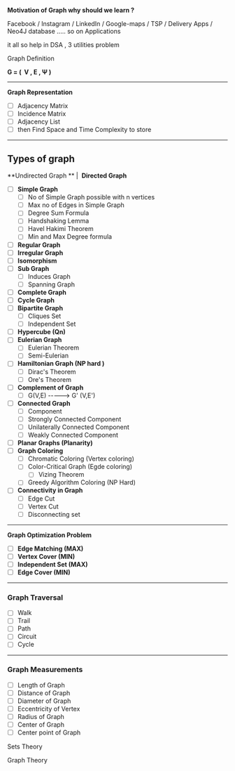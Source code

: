  **Motivation of Graph why should we learn ?**

Facebook / Instagram / LinkedIn / Google-maps / TSP / Delivery Apps / Neo4J database ..... so on Applications

it all so help in DSA , 3 utilities problem

Graph Definition

**G = (  V , E , Ψ )**

* * *

**Graph Representation**

- [ ] Adjacency Matrix
- [ ] Incidence Matrix
- [ ] Adjacency List
- [ ] then Find Space and Time Complexity to store

* * *

## **Types of graph**

**Undirected Graph ** |  **Directed Graph**

- [ ] **Simple Graph**
    - [ ] No of Simple Graph possible with n vertices
    - [ ] Max no of Edges in Simple Graph
    - [ ] Degree Sum Formula
    - [ ] Handshaking Lemma
    - [ ] Havel Hakimi Theorem
    - [ ] Min and Max Degree formula
- [ ] **Regular Graph**
- [ ] **Irregular Graph**
- [ ] **Isomorphism**
- [ ] **Sub Graph**
    - [ ] Induces Graph
    - [ ] Spanning Graph
- [ ] **Complete Graph**
- [ ] **Cycle Graph**
- [ ] **Bipartite Graph**
    - [ ] Cliques Set
    - [ ] Independent Set
- [ ] **Hypercube (Qn)**
- [ ] **Eulerian Graph**
    - [ ] Eulerian Theorem
    - [ ] Semi-Eulerian
- [ ] **Hamiltonian Graph (NP hard )**
    - [ ] Dirac's Theorem
    - [ ] Ore's Theorem
- [ ] **Complement of Graph**
    - [ ] G(V,E) -----> G' (V,E')
- [ ] **Connected Graph**
    - [ ] Component
    - [ ] Strongly Connected Component
    - [ ] Unilaterally Connected Component
    - [ ] Weakly Connected Component
- [ ] **Planar Graphs (Planarity)**
- [ ] **Graph Coloring**
    - [ ] Chromatic Coloring (Vertex coloring)
    - [ ] Color-Critical Graph (Egde coloring)
        - [ ] Vizing Theorem
    - [ ] Greedy Algorithm Coloring (NP Hard)
- [ ] **Connectivity in Graph**
    - [ ] Edge Cut
    - [ ] Vertex Cut
    - [ ] Disconnecting set

* * *

**Graph Optimization Problem**

- [ ] **Edge Matching (MAX)**
- [ ] **Vertex Cover (MIN)**
- [ ] **Independent Set (MAX)**
- [ ] **Edge Cover (MIN)**

* * *

### Graph Traversal

- [ ] Walk
- [ ] Trail
- [ ] Path
- [ ] Circuit
- [ ] Cycle

* * *

### **Graph Measurements**

- [ ] Length of Graph
- [ ] Distance of Graph
- [ ] Diameter of Graph
- [ ] Eccentricity of Vertex
- [ ] Radius of Graph
- [ ] Center of Graph
- [ ] Center point of Graph

Sets Theory 

Graph Theory
